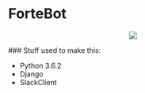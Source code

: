  # ForteBot
<p align="center"> 
<img src="https://i.imgur.com/mTX0FLN.jpg">
</p>
### Stuff used to make this:

 * Python 3.6.2
 * Django 
 * SlackClient
